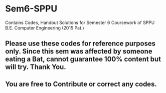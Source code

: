 # Sem6-SPPU
Contains Codes, Handout Solutions for Semester 6 Coursework of SPPU B.E. Computer Engineering (2015 Pat.)

## Please use these codes for reference purposes only. Since this sem was affected by someone eating a Bat, cannot guarantee 100% content but will try. Thank You.

## You are free to Contribute or correct any codes.
